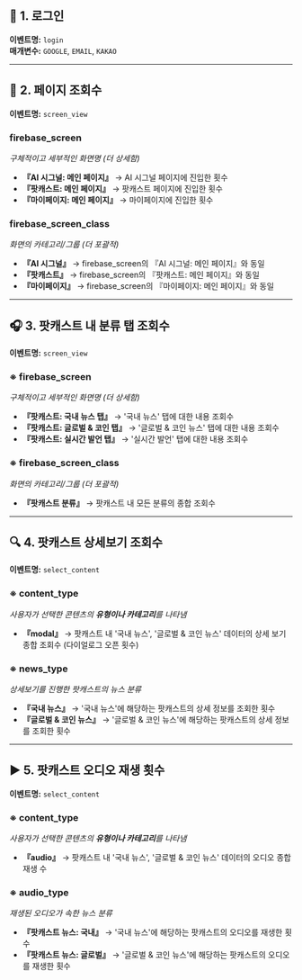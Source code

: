 ## 🚪 1. 로그인

**이벤트명:** `login`  
**매개변수:** `GOOGLE`, `EMAIL`, `KAKAO`

---

## 📱 2. 페이지 조회수

**이벤트명:** `screen_view`

### firebase_screen
_구체적이고 세부적인 화면명 (더 상세함)_

- **『AI 시그널: 메인 페이지』** → AI 시그널 페이지에 진입한 횟수
- **『팟캐스트: 메인 페이지』** → 팟캐스트 페이지에 진입한 횟수
- **『마이페이지: 메인 페이지』** → 마이페이지에 진입한 횟수

### firebase_screen_class
_화면의 카테고리/그룹 (더 포괄적)_

- **『AI 시그널』** → firebase_screen의 『AI 시그널: 메인 페이지』와 동일
- **『팟캐스트』** → firebase_screen의 『팟캐스트: 메인 페이지』와 동일
- **『마이페이지』** → firebase_screen의 『마이페이지: 메인 페이지』와 동일

---

## 🎧 3. 팟캐스트 내 분류 탭 조회수

**이벤트명:** `screen_view`

### ※ firebase_screen
_구체적이고 세부적인 화면명 (더 상세함)_

- **『팟캐스트: 국내 뉴스 탭』** → '국내 뉴스' 탭에 대한 내용 조회수
- **『팟캐스트: 글로벌 & 코인 탭』** → '글로벌 & 코인 뉴스' 탭에 대한 내용 조회수
- **『팟캐스트: 실시간 발언 탭』** → '실시간 발언' 탭에 대한 내용 조회수

### ※ firebase_screen_class
_화면의 카테고리/그룹 (더 포괄적)_

- **『팟캐스트 분류』** → 팟캐스트 내 모든 분류의 종합 조회수

---

## 🔍 4. 팟캐스트 상세보기 조회수

**이벤트명:** `select_content`

### ※ content_type
_사용자가 선택한 콘텐츠의 **유형이나 카테고리**를 나타냄_

- **『modal』** → 팟캐스트 내 '국내 뉴스', '글로벌 & 코인 뉴스' 데이터의 상세 보기 종합 조회수 (다이얼로그 오픈 횟수)

### ※ news_type
_상세보기를 진행한 팟캐스트의 뉴스 분류_

- **『국내 뉴스』** → '국내 뉴스'에 해당하는 팟캐스트의 상세 정보를 조회한 횟수
- **『글로벌 & 코인 뉴스』** → '글로벌 & 코인 뉴스'에 해당하는 팟캐스트의 상세 정보를 조회한 횟수

---

## ▶️ 5. 팟캐스트 오디오 재생 횟수

**이벤트명:** `select_content`

### ※ content_type
_사용자가 선택한 콘텐츠의 **유형이나 카테고리**를 나타냄_

- **『audio』** → 팟캐스트 내 '국내 뉴스', '글로벌 & 코인 뉴스' 데이터의 오디오 종합 재생 수

### ※ audio_type
_재생된 오디오가 속한 뉴스 분류_

- **『팟캐스트 뉴스: 국내』** → '국내 뉴스'에 해당하는 팟캐스트의 오디오를 재생한 횟수
- **『팟캐스트 뉴스: 글로벌』** → '글로벌 & 코인 뉴스'에 해당하는 팟캐스트의 오디오를 재생한 횟수